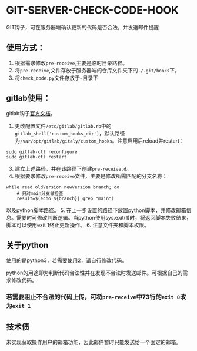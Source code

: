 # GIT-SERVER-CHECK-CODE-HOOK
GIT钩子，可在服务器端确认更新的代码是否合法，并发送邮件提醒

## 使用方式：
1. 根据需求修改`pre-receive`,主要是临时目录路径。
2. 将`pre-receive`,文件存放于服务器端的仓库文件夹下的`./.git/hooks`下。
3. 将`check_code.py`文件存放于`~`目录下

## gitlab使用：
gitlab钩子[官方文档](https://docs.gitlab.com/ee/administration/server_hooks.html)。
1. 更改配置文件`/etc/gitlab/gitlab.rb`中的`gitlab_shell['custom_hooks_dir']`，默认路径为`/var/opt/gitlab/gitaly/custom_hooks`。注意启用后reload并restart：
```
sudo gitlab-ctl reconfigure
sudo gitlab-ctl restart
```
3. 建立上述路径，并在该路径下创建`pre-receive.d`。
4. 根据要求修改`pre-receive`文件，主要是修改所需匹配的分支名称：
```
while read oldVersion newVersion branch; do
    # 只对main分支做检查
    result=$(echo ${branch}| grep "main")
```
以及python脚本路径。
5. 在上一步设置的路径下放置python脚本，并修改邮箱信息。需要时可修改判断逻辑。当python使用sys.exit(1)时，将返回脚本失败结果，脚本可以使用exit 1终止更新操作。
6. 注意文件夹和脚本权限。
## 关于python

使用的是python3，若需要使用2，请自行修改代码。

python的用途即为判断代码合法性并在发现不合法时发送邮件。可根据自己的需求修改代码。

### 若需要阻止不合法的代码上传，可将`pre-receive`中73行的`exit 0`改为`exit 1`

## 技术债

未实现获取操作用户的邮箱功能，因此邮件暂时只能发送给一个固定的邮箱。
